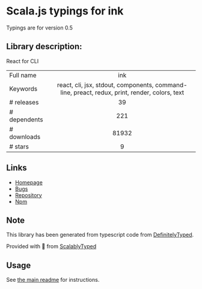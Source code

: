 
# Scala.js typings for ink

Typings are for version 0.5

## Library description:
React for CLI

|                    |                 |
| ------------------ | :-------------: |
| Full name          | ink |
| Keywords           | react, cli, jsx, stdout, components, command-line, preact, redux, print, render, colors, text |
| # releases         | 39 |
| # dependents       | 221 |
| # downloads        | 81932 |
| # stars            | 9 |

## Links
- [Homepage](https://github.com/vadimdemedes/ink#readme)
- [Bugs](https://github.com/vadimdemedes/ink/issues)
- [Repository](https://github.com/vadimdemedes/ink)
- [Npm](https://www.npmjs.com/package/ink)
    


## Note
This library has been generated from typescript code from [DefinitelyTyped](https://definitelytyped.org).

Provided with :purple_heart: from [ScalablyTyped](https://github.com/oyvindberg/ScalablyTyped)

## Usage
See [the main readme](../../readme.md) for instructions.


